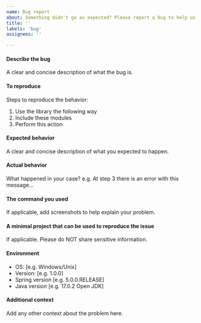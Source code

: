 ```yaml
---
name: Bug report
about: Something didn't go as expected? Please report a bug to help us improve!
title: ''
labels: 'bug'
assignees: ''

---
```


#### Describe the bug
A clear and concise description of what the bug is.

#### To reproduce
Steps to reproduce the behavior:
1. Use the library the following way
2. Include these modules
3. Perform this action

#### Expected behavior
A clear and concise description of what you expected to happen.

#### Actual behavior
What happened in your case?
e.g. At step 3 there is an error with this message... 

#### The command you used
If applicable, add screenshots to help explain your problem.

#### A minimal project that can be used to reproduce the issue
If applicable. Please do NOT share sensitive information.

#### Environment
 - OS: [e.g. Windows/Unix]
 - Version: [e.g. 1.0.0]
 - Spring version [e.g. 5.0.0.RELEASE]
 - Java version [e.g. 17.0.2 Open JDK]

#### Additional context
Add any other context about the problem here.
